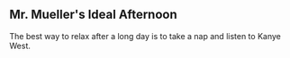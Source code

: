 ## Mr. Mueller's Ideal Afternoon
The best way to relax after a long day is to take a nap and listen to Kanye West.